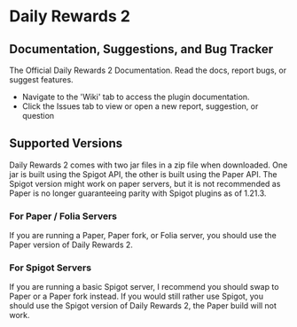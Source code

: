 # Daily Rewards 2
## Documentation, Suggestions, and Bug Tracker

The Official Daily Rewards 2 Documentation. Read the docs, report bugs, or suggest features.

* Navigate to the 'Wiki' tab to access the plugin documentation.
* Click the Issues tab to view or open a new report, suggestion, or question

## Supported Versions

Daily Rewards 2 comes with two jar files in a zip file when downloaded. One jar is built using the Spigot API, the other is built using the Paper API. The Spigot version might work on paper servers, but it is not recommended as Paper is no longer guaranteeing parity with Spigot plugins as of 1.21.3.

### For Paper / Folia Servers

If you are running a Paper, Paper fork, or Folia server, you should use the Paper version of Daily Rewards 2.

### For Spigot Servers

If you are running a basic Spigot server, I recommend you should swap to Paper or a Paper fork instead. If you would still rather use Spigot, you should use the Spigot version of Daily Rewards 2, the Paper build will not work.
